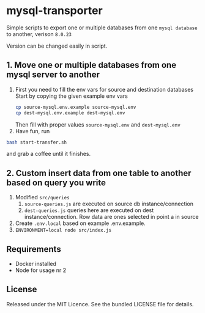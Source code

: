 # mysql-transporter

Simple scripts to export one or multiple databases from one `mysql database` to another, verison `8.0.23`

Version can be changed easily in script.

## 1. Move one or multiple databases from one mysql server to another

1. First you need to fill the env vars for source and destination databases
   Start by copying the given example env vars
   ```bash
   cp source-mysql.env.example source-mysql.env
   cp dest-mysql.env.example dest-mysql.env
   ```
   Then fill with proper values  `source-mysql.env` and `dest-mysql.env`
2. Have fun, run
```bash
bash start-transfer.sh
```

and grab a coffee until it finishes.

## 2. Custom insert data from one table to another based on query you write
1. Modified `src/queries` 
    1. `source-queries.js` are executed on source db instance/connection
    2. `dest-queries.js` queries here are executed on dest instance/connection. Row data are ones selected in point a in source
2. Create `.env.local` based on example .env.example.
3. `ENVIRONMENT=local node src/index.js`

## Requirements

* Docker installed
* Node for usage nr 2

## License
Released under the MIT Licence. See the bundled LICENSE file for details.
